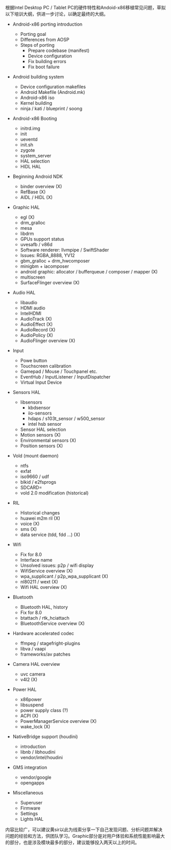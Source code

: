 根据Intel Desktop PC / Tablet PC的硬件特性和Andoid-x86移植常见问题，草拟以下培训大纲，供进一步讨论，以确定最终的大纲。

* Android-x86 porting introduction
  - Porting goal
  - Differences from AOSP
  - Steps of porting
    - Prepare codebase (manifest)
    - Device configuration
    - Fix building errors
    - Fix boot failure

* Android building system
  - Device configuration makefiles
  - Android Makefile (Android.mk)
  - Android-x86 iso
  - Kernel building
  - ninja / kati / blueprint / soong

* Android-x86 Booting
  - initrd.img
  - init
  - ueventd
  - init.sh
  - zygote
  - system_server
  - HAL selection
  - HIDL HAL

* Beginning Android NDK
  - binder overview (X)
  - RefBase (X)
  - AIDL / HIDL (X)
  
* Graphic HAL
  - egl (X)
  - drm_gralloc
  - mesa
  - libdrm
  - GPUs support status
  - uvesafb / v86d
  - Software renderer: llvmpipe / SwiftShader
  - Issues: RGBA_8888, YV12
  - gbm_gralloc + drm_hwcomposer
  - minigbm + iacomposer
  - android graphic: allocator / bufferqueue / composer / mapper (X)
  - multiscreen
  - SurfaceFlinger overview (X)

* Audio HAL
  - libaudio
  - HDMI audio
  - IntelHDMI
  - AudioTrack (X)
  - AudioEffect (X)
  - AudioRecord (X)
  - AudioPolicy (X)
  - AudioFlinger overview (X)

* Input
  - Powe button
  - Touchscreen calibration
  - Gamepad / Mouse / Touchpanel etc.
  - EventHub / InputListener / InputDispatcher
  - Virtual Input Device

* Sensors HAL
  - libsensors
    - kbdsensor
    - iio-sensors
    - hdaps / s103t_sensor / w500_sensor
    - intel hsb sensor
  - Sensor HAL selection  
  - Motion sensors (X)
  - Environmental sensors (X)
  - Position sensors (X)

* Vold (mount daemon)
  - ntfs
  - exfat
  - iso9660 / udf
  - blkid / e2fsprogs
  - SDCARD=
  - vold 2.0 modification (historical)

* RIL
  - Historical changes
  - huawei m2m ril (X)
  - voice (X)
  - sms (X)
  - data service (tdd, fdd ...) (X)

* Wifi
  - Fix for 8.0
  - Interface name
  - Unsolved issues: p2p / wifi display
  - WifiService overview (X)
  - wpa_supplicant / p2p_wpa_supplicant (X)
  - nl80211 / wext (X)
  - Wifi HAL overview (X)

* Bluetooth
  - Bluetooth HAL, history
  - Fix for 8.0
  - btattach / rtk_hciattach
  - BluetoothService overview (X)

* Hardware accelerated codec
  - ffmpeg / stagefright-plugins
  - libva / vaapi
  - frameworks/av patches

* Camera HAL overview
  - uvc camera
  - v4l2 (X)

* Power HAL
  - x86power
  - libsuspend
  - power supply class (?)
  - ACPI (X)
  - PowerManagerService overview (X)
  - wake_lock (X)

* NativeBridge support (houdini)
  - introduction
  - libnb / libhoudini
  - vendor/intel/houdini

* GMS integration
  - vendor/google
  - opengapps

* Miscellaneous
  - Superuser
  - Firmware
  - Settings
  - Lights HAL

内容比较广，可以建议黄sir以此为线索分享一下自己发现问题、分析问题并解决问题的经验和方法，供团队学习。Graphic部分是对用户体验和系统性能影响最大的部分，也是涉及模块最多的部分，建议能够投入两天以上的时间。

